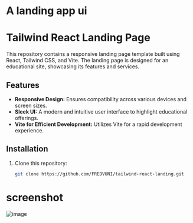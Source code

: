 # A landing app ui 

# Tailwind React Landing Page

This repository contains a responsive landing page template built using React, Tailwind CSS, and Vite. The landing page is designed for an educational site, showcasing its features and services.

## Features

- **Responsive Design:** Ensures compatibility across various devices and screen sizes.
- **Sleek UI:** A modern and intuitive user interface to highlight educational offerings.
- **Vite for Efficient Development:** Utilizes Vite for a rapid development experience.

## Installation

1. Clone this repository:

   ```bash
   git clone https://github.com/FREDVUNI/tailwind-react-landing.git

# screenshot

![image](https://user-images.githubusercontent.com/41730664/221402886-15b6a7d0-5e87-40d2-9946-3cc134248941.png)
